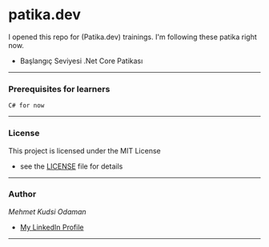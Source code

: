# patika.dev
I opened this repo for (Patika.dev) trainings.
I'm following these patika right now.
- Başlangıç Seviyesi .Net Core Patikası
---
### Prerequisites for learners
```
C# for now
```
---
### License
This project is licensed under the MIT License
- see the
[LICENSE](LICENSE)
file for details
---
### Author
*Mehmet Kudsi Odaman*
- [My LinkedIn Profile](https://www.linkedin.com/in/mehmetkudsiodaman/)
---